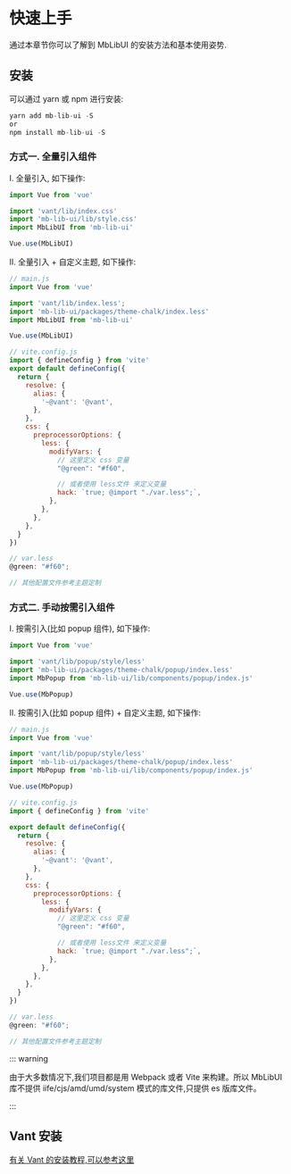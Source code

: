 # 快速上手

通过本章节你可以了解到 MbLibUI 的安装方法和基本使用姿势.

## 安装

可以通过 yarn 或 npm 进行安装:

```js
yarn add mb-lib-ui -S
or
npm install mb-lib-ui -S
```

### 方式一. 全量引入组件

I. 全量引入, 如下操作:

```js
import Vue from 'vue'

import 'vant/lib/index.css'
import 'mb-lib-ui/lib/style.css'
import MbLibUI from 'mb-lib-ui'

Vue.use(MbLibUI)
```

II. 全量引入 + 自定义主题, 如下操作:

```js
// main.js
import Vue from 'vue'

import 'vant/lib/index.less';
import 'mb-lib-ui/packages/theme-chalk/index.less'
import MbLibUI from 'mb-lib-ui'

Vue.use(MbLibUI)

// vite.config.js
import { defineConfig } from 'vite'
export default defineConfig({
  return {
    resolve: {
      alias: {
        '~@vant': '@vant',
      },
    },
    css: {
      preprocessorOptions: {
        less: {
          modifyVars: {
            // 这里定义 css 变量
            "@green": "#f60",

            // 或者使用 less文件 来定义变量
            hack: `true; @import "./var.less";`,
          },
        },
      },
    },
  }
})

// var.less
@green: "#f60";

// 其他配置文件参考主题定制
```

### 方式二. 手动按需引入组件

I. 按需引入(比如 popup 组件), 如下操作:

```js
import Vue from 'vue'

import 'vant/lib/popup/style/less'
import 'mb-lib-ui/packages/theme-chalk/popup/index.less'
import MbPopup from 'mb-lib-ui/lib/components/popup/index.js'

Vue.use(MbPopup)
```

II. 按需引入(比如 popup 组件) + 自定义主题, 如下操作:

```js
// main.js
import Vue from 'vue'

import 'vant/lib/popup/style/less'
import 'mb-lib-ui/packages/theme-chalk/popup/index.less'
import MbPopup from 'mb-lib-ui/lib/components/popup/index.js'

Vue.use(MbPopup)

// vite.config.js
import { defineConfig } from 'vite'

export default defineConfig({
  return {
    resolve: {
      alias: {
        '~@vant': '@vant',
      },
    },
    css: {
      preprocessorOptions: {
        less: {
          modifyVars: {
            // 这里定义 css 变量
            "@green": "#f60",

            // 或者使用 less文件 来定义变量
            hack: `true; @import "./var.less";`,
          },
        },
      },
    },
  }
})

// var.less
@green: "#f60";

// 其他配置文件参考主题定制
```

::: warning

由于大多数情况下,我们项目都是用 Webpack 或者 Vite 来构建。所以 MbLibUI 库不提供 iife/cjs/amd/umd/system 模式的库文件,只提供 es 版库文件。

:::

## Vant 安装

[有关 Vant 的安装教程,可以参考这里](https://vant-contrib.gitee.io/vant/v2/#/zh-CN/quickstart#an-zhuang)
